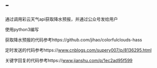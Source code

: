 # -
通过调用彩云天气api获取降水预报，并通过公众号发给用户

使用python3编写

获取降水预报的代码参考https://github.com/jihao/colorfulclouds-hass

定时发送的代码参考https://www.cnblogs.com/supery007/p/8136295.html

关键字回复的代码参考https://www.jianshu.com/p/1ec2ad95f599
